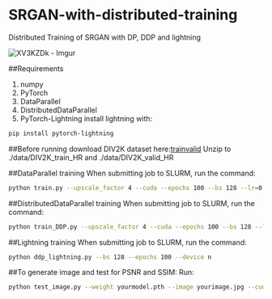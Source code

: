 # SRGAN-with-distributed-training
Distributed Training of SRGAN with DP, DDP and lightning

![XV3KZDk - Imgur](https://user-images.githubusercontent.com/35909212/208551671-382ec927-6202-4a8d-8dc8-f2960c96f521.gif)

##Requirements
1. numpy
2. PyTorch
3. DataParallel
4. DistributedDataParallel
5. PyTorch-Lightning
install lightning with:
```bash
pip install pytorch-lightning
```

##Before running
download DIV2K dataset here:[train](http://data.vision.ee.ethz.ch/cvl/DIV2K/DIV2K_train_HR.zip)[valid](http://data.vision.ee.ethz.ch/cvl/DIV2K/DIV2K_valid_HR.zip)
Unzip to ./data/DIV2K_train_HR and ./data/DIV2K_valid_HR

##DataParallel training
When submitting job to SLURM, run the command:
```bash
python train.py --upscale_factor 4 --cuda --epochs 100 --bs 128 --lr=0.0001 --dp --savetag nGPU128BS100epochDP 
```

##DistributedDataParallel training
When submitting job to SLURM, run the command:
```bash
python train_DDP.py --upscale_factor 4 --cuda --epochs 100 --bs 128 --lr=0.0001 --savetag nGPU128BS100epochDDP
```

##Lightning training
When submitting job to SLURM, run the command:
```bash
python ddp_lightning.py --bs 128 --epochs 100 --device n
```

##To generate image and test for PSNR and SSIM:
Run:
```bash
python test_image.py --weight yourmodel.pth --image yourimage.jpg --cuda --downsample bicubic
```
